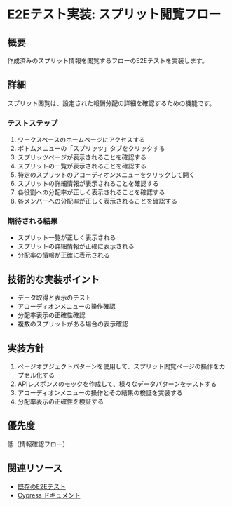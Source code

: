 # E2Eテスト実装: スプリット閲覧フロー

## 概要
作成済みのスプリット情報を閲覧するフローのE2Eテストを実装します。

## 詳細
スプリット閲覧は、設定された報酬分配の詳細を確認するための機能です。

### テストステップ
1. ワークスペースのホームページにアクセスする
2. ボトムメニューの「スプリッツ」タブをクリックする
3. スプリッツページが表示されることを確認する
4. スプリットの一覧が表示されることを確認する
5. 特定のスプリットのアコーディオンメニューをクリックして開く
6. スプリットの詳細情報が表示されることを確認する
7. 各役割への分配率が正しく表示されることを確認する
8. 各メンバーへの分配率が正しく表示されることを確認する

### 期待される結果
- スプリット一覧が正しく表示される
- スプリットの詳細情報が正確に表示される
- 分配率の情報が正確に表示される

## 技術的な実装ポイント
- データ取得と表示のテスト
- アコーディオンメニューの操作確認
- 分配率表示の正確性確認
- 複数のスプリットがある場合の表示確認

## 実装方針
1. ページオブジェクトパターンを使用して、スプリット閲覧ページの操作をカプセル化する
2. APIレスポンスのモックを作成して、様々なデータパターンをテストする
3. アコーディオンメニューの操作とその結果の検証を実装する
4. 分配率表示の正確性を検証する

## 優先度
低（情報確認フロー）

## 関連リソース
- [既存のE2Eテスト](https://github.com/hackdays-io/toban/tree/main/pkgs/frontend/cypress)
- [Cypress ドキュメント](https://docs.cypress.io/guides/references/best-practices)

